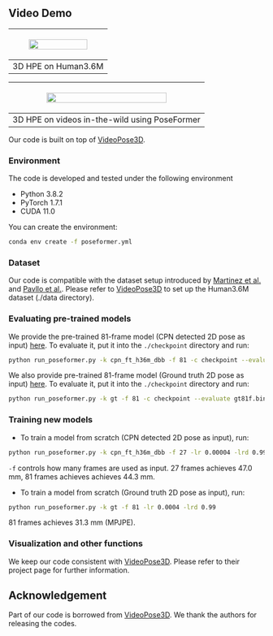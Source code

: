 ## Video Demo


| <p align="center"> <img src="./figure/H3.6.gif" width="80%"> </p> | 
|:--:| 
| 3D HPE on Human3.6M |

| <p align="center"> <img src="./figure/wild.gif" width="80%"> </p> | 
|:--:| 
| 3D HPE on videos in-the-wild using PoseFormer |



Our code is built on top of [VideoPose3D](https://github.com/facebookresearch/VideoPose3D).

### Environment

The code is developed and tested under the following environment

* Python 3.8.2
* PyTorch 1.7.1
* CUDA 11.0

You can create the environment:
```bash
conda env create -f poseformer.yml
```

### Dataset

Our code is compatible with the dataset setup introduced by [Martinez et al.](https://github.com/una-dinosauria/3d-pose-baseline) and [Pavllo et al.](https://github.com/facebookresearch/VideoPose3D). Please refer to [VideoPose3D](https://github.com/facebookresearch/VideoPose3D) to set up the Human3.6M dataset  (./data directory). 

### Evaluating pre-trained models

We provide the pre-trained 81-frame model (CPN detected 2D pose as input) [here](https://drive.google.com/file/d/1oX5H5QpVoFzyD-Qz9aaP3RDWDb1v1sIy/view?usp=sharing). To evaluate it, put it into the `./checkpoint` directory and run:

```bash
python run_poseformer.py -k cpn_ft_h36m_dbb -f 81 -c checkpoint --evaluate detected81f.bin
```

We also provide pre-trained 81-frame model (Ground truth 2D pose as input) [here](https://drive.google.com/file/d/18wW4TdNYxF-zdt9oInmwQK9hEdRJnXzu/view?usp=sharing). To evaluate it, put it into the `./checkpoint` directory and run:

```bash
python run_poseformer.py -k gt -f 81 -c checkpoint --evaluate gt81f.bin
```


### Training new models

* To train a model from scratch (CPN detected 2D pose as input), run:

```bash
python run_poseformer.py -k cpn_ft_h36m_dbb -f 27 -lr 0.00004 -lrd 0.99
```

`-f` controls how many frames are used as input. 27 frames achieves 47.0 mm, 81 frames achieves achieves 44.3 mm. 

* To train a model from scratch (Ground truth 2D pose as input), run:

```bash
python run_poseformer.py -k gt -f 81 -lr 0.0004 -lrd 0.99
```

81 frames achieves 31.3 mm (MPJPE). 

### Visualization and other functions

We keep our code consistent with [VideoPose3D](https://github.com/facebookresearch/VideoPose3D). Please refer to their project page for further information. 


## Acknowledgement

Part of our code is borrowed from [VideoPose3D](https://github.com/facebookresearch/VideoPose3D). We thank the authors for releasing the codes.
